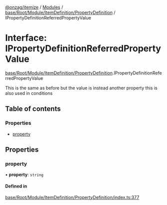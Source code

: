 [@onzag/itemize](../README.md) / [Modules](../modules.md) / [base/Root/Module/ItemDefinition/PropertyDefinition](../modules/base_Root_Module_ItemDefinition_PropertyDefinition.md) / IPropertyDefinitionReferredPropertyValue

# Interface: IPropertyDefinitionReferredPropertyValue

[base/Root/Module/ItemDefinition/PropertyDefinition](../modules/base_Root_Module_ItemDefinition_PropertyDefinition.md).IPropertyDefinitionReferredPropertyValue

This is the same as before but the value is instead another property
this is also used in conditions

## Table of contents

### Properties

- [property](base_Root_Module_ItemDefinition_PropertyDefinition.IPropertyDefinitionReferredPropertyValue.md#property)

## Properties

### property

• **property**: `string`

#### Defined in

[base/Root/Module/ItemDefinition/PropertyDefinition/index.ts:377](https://github.com/onzag/itemize/blob/f2f29986/base/Root/Module/ItemDefinition/PropertyDefinition/index.ts#L377)
